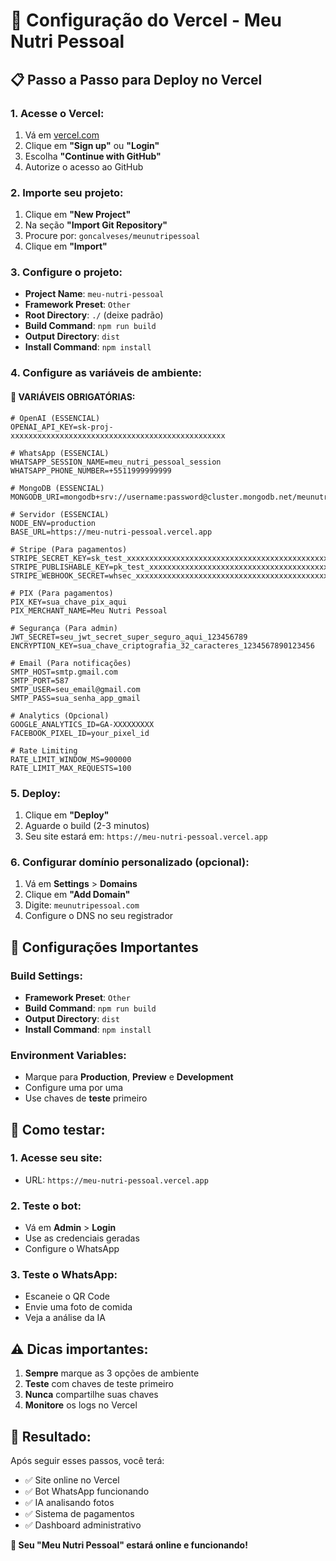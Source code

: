 # 🚀 Configuração do Vercel - Meu Nutri Pessoal

## 📋 Passo a Passo para Deploy no Vercel

### **1. Acesse o Vercel:**
1. Vá em [vercel.com](https://vercel.com)
2. Clique em **"Sign up"** ou **"Login"**
3. Escolha **"Continue with GitHub"**
4. Autorize o acesso ao GitHub

### **2. Importe seu projeto:**
1. Clique em **"New Project"**
2. Na seção **"Import Git Repository"**
3. Procure por: `goncalveses/meunutripessoal`
4. Clique em **"Import"**

### **3. Configure o projeto:**
- **Project Name**: `meu-nutri-pessoal`
- **Framework Preset**: `Other`
- **Root Directory**: `./` (deixe padrão)
- **Build Command**: `npm run build`
- **Output Directory**: `dist`
- **Install Command**: `npm install`

### **4. Configure as variáveis de ambiente:**

#### **🔑 VARIÁVEIS OBRIGATÓRIAS:**

```env
# OpenAI (ESSENCIAL)
OPENAI_API_KEY=sk-proj-xxxxxxxxxxxxxxxxxxxxxxxxxxxxxxxxxxxxxxxxxxxxxxxx

# WhatsApp (ESSENCIAL)
WHATSAPP_SESSION_NAME=meu_nutri_pessoal_session
WHATSAPP_PHONE_NUMBER=+5511999999999

# MongoDB (ESSENCIAL)
MONGODB_URI=mongodb+srv://username:password@cluster.mongodb.net/meunutripessoal

# Servidor (ESSENCIAL)
NODE_ENV=production
BASE_URL=https://meu-nutri-pessoal.vercel.app

# Stripe (Para pagamentos)
STRIPE_SECRET_KEY=sk_test_xxxxxxxxxxxxxxxxxxxxxxxxxxxxxxxxxxxxxxxxxxxxxxxx
STRIPE_PUBLISHABLE_KEY=pk_test_xxxxxxxxxxxxxxxxxxxxxxxxxxxxxxxxxxxxxxxxxxxxxxxx
STRIPE_WEBHOOK_SECRET=whsec_xxxxxxxxxxxxxxxxxxxxxxxxxxxxxxxxxxxxxxxxxxxxxxxx

# PIX (Para pagamentos)
PIX_KEY=sua_chave_pix_aqui
PIX_MERCHANT_NAME=Meu Nutri Pessoal

# Segurança (Para admin)
JWT_SECRET=seu_jwt_secret_super_seguro_aqui_123456789
ENCRYPTION_KEY=sua_chave_criptografia_32_caracteres_1234567890123456

# Email (Para notificações)
SMTP_HOST=smtp.gmail.com
SMTP_PORT=587
SMTP_USER=seu_email@gmail.com
SMTP_PASS=sua_senha_app_gmail

# Analytics (Opcional)
GOOGLE_ANALYTICS_ID=GA-XXXXXXXXX
FACEBOOK_PIXEL_ID=your_pixel_id

# Rate Limiting
RATE_LIMIT_WINDOW_MS=900000
RATE_LIMIT_MAX_REQUESTS=100
```

### **5. Deploy:**
1. Clique em **"Deploy"**
2. Aguarde o build (2-3 minutos)
3. Seu site estará em: `https://meu-nutri-pessoal.vercel.app`

### **6. Configurar domínio personalizado (opcional):**
1. Vá em **Settings** > **Domains**
2. Clique em **"Add Domain"**
3. Digite: `meunutripessoal.com`
4. Configure o DNS no seu registrador

## 🔧 Configurações Importantes

### **Build Settings:**
- **Framework Preset**: `Other`
- **Build Command**: `npm run build`
- **Output Directory**: `dist`
- **Install Command**: `npm install`

### **Environment Variables:**
- Marque para **Production**, **Preview** e **Development**
- Configure uma por uma
- Use chaves de **teste** primeiro

## 🧪 Como testar:

### **1. Acesse seu site:**
- URL: `https://meu-nutri-pessoal.vercel.app`

### **2. Teste o bot:**
- Vá em **Admin** > **Login**
- Use as credenciais geradas
- Configure o WhatsApp

### **3. Teste o WhatsApp:**
- Escaneie o QR Code
- Envie uma foto de comida
- Veja a análise da IA

## ⚠️ Dicas importantes:

1. **Sempre** marque as 3 opções de ambiente
2. **Teste** com chaves de teste primeiro
3. **Nunca** compartilhe suas chaves
4. **Monitore** os logs no Vercel

## 🎯 Resultado:
Após seguir esses passos, você terá:
- ✅ Site online no Vercel
- ✅ Bot WhatsApp funcionando
- ✅ IA analisando fotos
- ✅ Sistema de pagamentos
- ✅ Dashboard administrativo

**🚀 Seu "Meu Nutri Pessoal" estará online e funcionando!**
